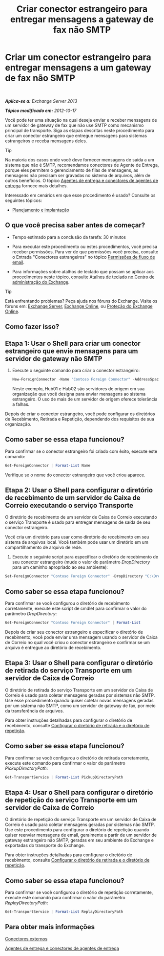 ﻿---
title: 'Criar conector estrangeiro para entregar mensagens a gateway de fax não SMTP'
TOCTitle: Criar um conector estrangeiro para entregar mensagens a um gateway de fax não SMTP
ms:assetid: 589db487-3c4c-409a-92e3-c78dd8f639b6
ms:mtpsurl: https://technet.microsoft.com/pt-br/library/JJ710163(v=EXCHG.150)
ms:contentKeyID: 50485656
ms.date: 05/22/2018
mtps_version: v=EXCHG.150
ms.translationtype: MT
---

# Criar um conector estrangeiro para entregar mensagens a um gateway de fax não SMTP

 

_**Aplica-se a:** Exchange Server 2013_

_**Tópico modificado em:** 2012-10-17_

Você pode ter uma situação na qual deseja enviar e receber mensagens de um servidor de gateway de fax que não use SMTP como mecanismo principal de transporte. Siga as etapas descritas neste procedimento para criar um conector estrangeiro que entregue mensagens para sistemas estrangeiros e receba mensagens deles.


> [!TIP]
> Na maioria dos casos onde você deve fornecer mensagens de saída a um sistema que não é SMTP, recomendamos conectores de Agente de Entrega, porque eles permitem o gerenciamento de filas de mensagens, as mensagens não precisam ser gravadas no sistema de arquivos, além de outros benefícios. O tópico <A href="delivery-agents-and-delivery-agent-connectors-exchange-2013-help.md">Agentes de entrega e conectores de agentes de entrega</A> fornece mais detalhes.



Interessado em cenários em que esse procedimento é usado? Consulte os seguintes tópicos:

  - [Planejamento e implantação](planning-and-deployment-for-exchange-2013-installation-instructions.md)

## O que você precisa saber antes de começar?

  - Tempo estimado para a conclusão da tarefa: 30 minutos

  - Para executar este procedimento ou estes procedimentos, você precisa receber permissões. Para ver de que permissões você precisa, consulte o Entrada "Conectores estrangeiros" no tópico [Permissões de fluxo de email](mail-flow-permissions-exchange-2013-help.md).

  - Para informações sobre atalhos de teclado que possam se aplicar aos procedimentos neste tópico, consulte [Atalhos de teclado no Centro de administração do Exchange](keyboard-shortcuts-in-the-exchange-admin-center-exchange-online-protection-help.md).


> [!TIP]
> Está enfrentando problemas? Peça ajuda nos fóruns do Exchange. Visite os fóruns em: <A href="https://go.microsoft.com/fwlink/p/?linkid=60612">Exchange Server</A>, <A href="https://go.microsoft.com/fwlink/p/?linkid=267542">Exchange Online</A>, ou <A href="https://go.microsoft.com/fwlink/p/?linkid=285351">Proteção do Exchange Online</A>.



## Como fazer isso?

## Etapa 1: Usar o Shell para criar um conector estrangeiro que envie mensagens para um servidor de gateway não SMTP

1.  Execute o seguinte comando para criar o conector estrangeiro:
    
      ```powershell
      New-ForeignConnector -Name "Contoso Foreign Connector" -AddressSpaces "X400:c=US;a=Fabrikam;P=Contoso;5" -SourceTransportServers Hub01,Hub02
      ```
    
    Neste exemplo, Hub01 e Hub02 são servidores de origem em sua organização que você designa para enviar mensagens ao sistema estrangeiro. O uso de mais de um servidor de origem oferece tolerância a falhas.

Depois de criar o conector estrangeiro, você pode configurar os diretórios de Recebimento, Retirada e Repetição, dependendo dos requisitos de sua organização.

## Como saber se essa etapa funcionou?

Para confirmar se o conector estrangeiro foi criado com êxito, execute este comando:

```powershell
Get-ForeignConnector | Format-List Name
```

Verifique se o nome do conector estrangeiro que você criou aparece.

## Etapa 2: Usar o Shell para configurar o diretório de recebimento de um servidor de Caixa de Correio executando o serviço Transporte

O diretório de recebimento de um servidor de Caixa de Correio executando o serviço Transporte é usado para entregar mensagens de saída de seu conector estrangeiro.

Você cria um diretório para usar como diretório de recebimento em seu sistema de arquivos local. Você também pode usar um diretório em um compartilhamento de arquivo de rede.

1.  Execute o seguinte script para especificar o diretório de recebimento de seu conector estrangeiro (mude o valor do parâmetro *DropDirectory* para um caminho apropriado ao seu ambiente):
    
```powershell
Set-ForeignConnector "Contoso Foreign Connector" -DropDirectory "C:\Drop Directory"
```

## Como saber se essa etapa funcionou?

Para confirmar se você configurou o diretório de recebimento corretamente, execute este script de cmdlet para confirmar o valor do parâmetro *DropDirectory*:

```powershell
Get-ForeignConnector "Contoso Foreign Connector" | Format-List
```

Depois de criar seu conector estrangeiro e especificar o diretório de recebimento, você pode enviar uma mensagem usando o servidor de Caixa de Correio no qual você criou o conector estrangeiro e confirmar se um arquivo é entregue ao diretório de recebimento.

## Etapa 3: Usar o Shell para configurar o diretório de retirada do serviço Transporte em um servidor de Caixa de Correio

O diretório de retirada do serviço Transporte em um servidor de Caixa de Correio é usado para coletar mensagens geradas por sistemas não SMTP. Use esse procedimento quando quiser coletar novas mensagens geradas por um sistema não SMTP, como um servidor de gateway de fax, por meio da transferência de arquivos.

Para obter instruções detalhadas para configurar o diretório de recebimento, consulte [Configurar o diretório de retirada e o diretório de repetição](configure-the-pickup-directory-and-the-replay-directory-exchange-2013-help.md).

## Como saber se essa etapa funcionou?

Para confirmar se você configurou o diretório de retirada corretamente, execute este comando para confirmar o valor do parâmetro *PickupDirectoryPath*:

```powershell
Get-TransportService | Format-List PickupDirectoryPath
```

## Etapa 4: Usar o Shell para configurar o diretório de repetição do serviço Transporte em um servidor de Caixa de Correio

O diretório de repetição do serviço Transporte em um servidor de Caixa de Correio é usado para coletar mensagens geradas por sistemas não SMTP. Use este procedimento para configurar o diretório de repetição quando quiser reenviar mensagens de email, geralmente a partir de um servidor de gateway estrangeiro não SMTP, geradas em seu ambiente do Exchange e exportadas do transporte do Exchange.

Para obter instruções detalhadas para configurar o diretório de recebimento, consulte [Configurar o diretório de retirada e o diretório de repetição](configure-the-pickup-directory-and-the-replay-directory-exchange-2013-help.md).

## Como saber se essa etapa funcionou?

Para confirmar se você configurou o diretório de repetição corretamente, execute este comando para confirmar o valor do parâmetro *ReplayDirectoryPath*:

```powershell
Get-TransportService | Format-List ReplayDirectoryPath
```

## Para obter mais informações

[Conectores externos](foreign-connectors-exchange-2013-help.md)

[Agentes de entrega e conectores de agentes de entrega](delivery-agents-and-delivery-agent-connectors-exchange-2013-help.md)

